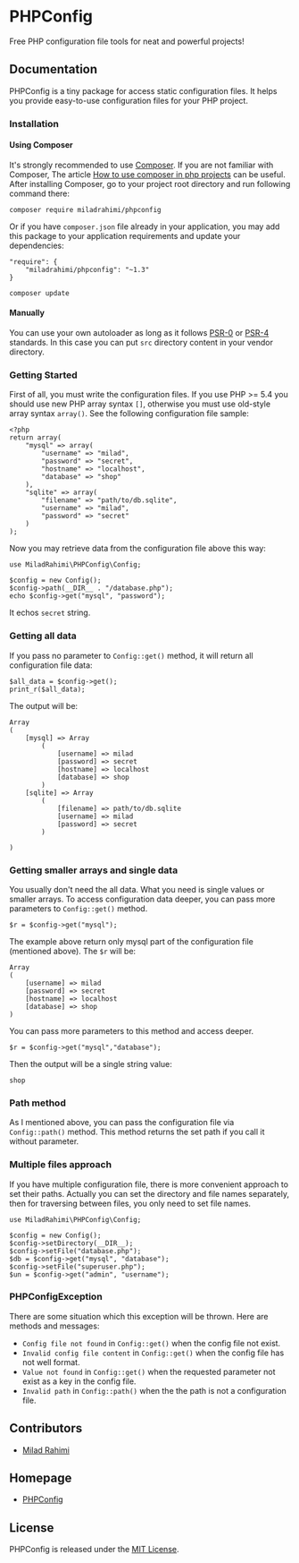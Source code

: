 # PHPConfig
Free PHP configuration file tools for neat and powerful projects!

## Documentation
PHPConfig is a tiny package for access static configuration files.
It helps you provide easy-to-use configuration files for your PHP project.

### Installation
#### Using Composer
It's strongly recommended to use [Composer](http://getcomposer.org).
If you are not familiar with Composer, The article
[How to use composer in php projects](http://miladrahimi.com/blog/2015/04/12/how-to-use-composer-in-php-projects)
can be useful.
After installing Composer, go to your project root directory and run following command there:
```
composer require miladrahimi/phpconfig
```
Or if you have `composer.json` file already in your application,
you may add this package to your application requirements
and update your dependencies:
```
"require": {
    "miladrahimi/phpconfig": "~1.3"
}
```
```
composer update
```
#### Manually
You can use your own autoloader as long as it follows [PSR-0](http://www.php-fig.org/psr/psr-0) or
[PSR-4](http://www.php-fig.org/psr/psr-4) standards.
In this case you can put `src` directory content in your vendor directory.

### Getting Started
First of all, you must write the configuration files.
If you use PHP >= 5.4 you should use new PHP array syntax `[]`,
otherwise you must use old-style array syntax `array()`.
See the following configuration file sample:
```
<?php
return array(
    "mysql" => array(
        "username" => "milad",
        "password" => "secret",
        "hostname" => "localhost",
        "database" => "shop"
    ),
    "sqlite" => array(
        "filename" => "path/to/db.sqlite",
        "username" => "milad",
        "password" => "secret"
    )
);
```

Now you may retrieve data from the configuration file above this way:
```
use MiladRahimi\PHPConfig\Config;

$config = new Config();
$config->path(__DIR__ . "/database.php");
echo $config->get("mysql", "password");
```

It echos `secret` string.

### Getting all data
If you pass no parameter to `Config::get()` method, it will return all configuration file data:
```
$all_data = $config->get();
print_r($all_data);
```
The output will be:
```
Array
(
    [mysql] => Array
        (
            [username] => milad
            [password] => secret
            [hostname] => localhost
            [database] => shop
        )
    [sqlite] => Array
        (
            [filename] => path/to/db.sqlite
            [username] => milad
            [password] => secret
        )

)
```

### Getting smaller arrays and single data
You usually don't need the all data.
What you need is single values or smaller arrays.
To access configuration data deeper, you can pass more parameters to `Config::get()` method.
```
$r = $config->get("mysql");
```
The example above return only mysql part of the configuration file (mentioned above).
The `$r` will be:
```
Array
(
    [username] => milad
    [password] => secret
    [hostname] => localhost
    [database] => shop
)
```
You can pass more parameters to this method and access deeper.
```
$r = $config->get("mysql","database");
```
Then the output will be a single string value:
```
shop
```

### Path method
As I mentioned above, you can pass the configuration file via `Config::path()` method.
This method returns the set path if you call it without parameter.

### Multiple files approach
If you have multiple configuration file, there is more convenient approach to set their paths.
Actually you can set the directory and file names separately,
then for traversing between files,
you only need to set file names.
```
use MiladRahimi\PHPConfig\Config;

$config = new Config();
$config->setDirectory(__DIR__);
$config->setFile("database.php");
$db = $config->get("mysql", "database");
$config->setFile("superuser.php");
$un = $config->get("admin", "username");
```

### PHPConfigException
There are some situation which this exception will be thrown.
Here are methods and messages:
*   `Config file not found` in `Config::get()` when the config file not exist.
*   `Invalid config file content` in `Config::get()` when the config file has not well format.
*   `Value not found` in `Config::get()` when the requested parameter not exist as a key in the config file.
*   `Invalid path` in `Config::path()` when the the path is not a configuration file.

## Contributors
*	[Milad Rahimi](http://miladrahimi.com)

## Homepage
*   [PHPConfig](http://miladrahimi.github.io/phpconfig)

## License
PHPConfig is released under the [MIT License](http://opensource.org/licenses/mit-license.php).
